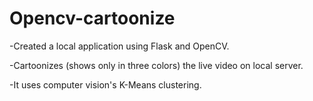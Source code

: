 # Opencv-cartoonize
-Created a local application using Flask and OpenCV.

-Cartoonizes (shows only in three colors) the live video on local server.

-It uses computer vision's K-Means clustering.
